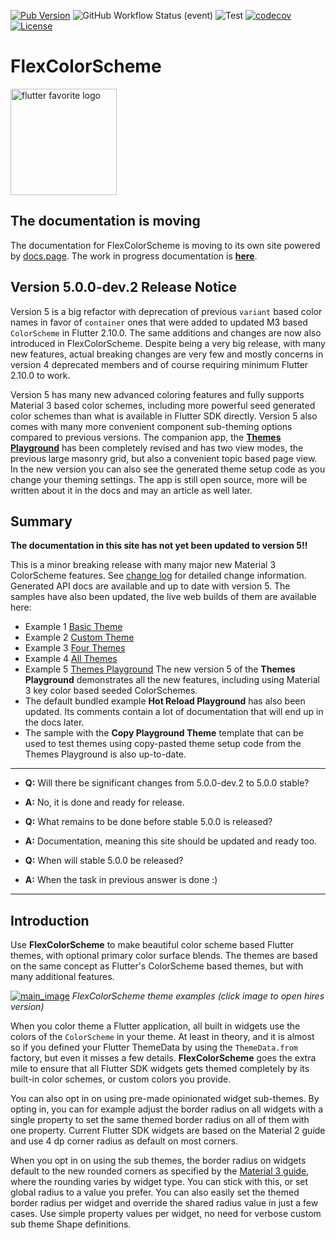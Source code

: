 [![Pub Version](https://img.shields.io/pub/v/flex_color_scheme?label=flex_color_scheme&labelColor=333940&logo=dart)](https://pub.dev/packages/flex_color_scheme) ![GitHub Workflow Status (event)](https://img.shields.io/github/workflow/status/rydmike/flex_color_scheme/Test?event=push)
![Test](https://github.com/rydmike/flex_color_scheme/workflows/Test/badge.svg) [![codecov](https://codecov.io/gh/rydmike/flex_color_scheme/branch/master/graph/badge.svg?token=4XJU30IGO3)](https://codecov.io/gh/rydmike/flex_color_scheme) [![License](https://img.shields.io/badge/License-BSD%203--Clause-blue.svg)](https://opensource.org/licenses/BSD-3-Clause)

# FlexColorScheme

[<img src="https://rydmike.com/assets_fcsv4/flutter-favorite-logo.png?raw=true?" alt="flutter favorite logo" width="170"/>](https://docs.flutter.dev/development/packages-and-plugins/favorites)

## The documentation is moving

The documentation for FlexColorScheme is moving to its own site powered by [docs.page](https://docs.page/). The work in progress documentation is [**here**](https://docs.page/rydmike/flex_color_scheme_docs).

## Version 5.0.0-dev.2 Release Notice

Version 5 is a big refactor with deprecation of previous `variant` based color names in favor of `container` ones that were added to updated M3 based `ColorScheme` in Flutter 2.10.0. The same additions and changes are now also introduced in FlexColorScheme. Despite being a very big release, with many new features, actual breaking changes are very few and mostly concerns in version 4 deprecated members and of course requiring minimum Flutter 2.10.0 to work.

Version 5 has many new advanced coloring features and fully supports Material 3 based color schemes, including more powerful seed generated color schemes than what is available in Flutter SDK directly. Version 5 also comes with many more convenient component sub-theming options compared to previous versions. The companion app, the [**Themes Playground**](https://rydmike.com/flexcolorscheme/themesplayground-v5) has been completely revised and has two view modes, the previous large masonry grid, but also a convenient topic based page view. In the new version you can also see the generated theme setup code as you change your theming settings. The app is still open source, more will be written about it in the docs and may an article as well later.

## Summary

**The documentation in this site has not yet been updated to version 5!!**

This is a minor breaking release with many major new Material 3 ColorScheme features. See [change log](https://pub.dev/packages/flex_color_scheme/versions/5.0.0-dev.2/changelog) for detailed change information. Generated API docs are available and up to date with version 5. The samples have also been updated, the live web builds of them are available here:
* Example 1 [Basic Theme](https://rydmike.com/flexcolorscheme/basictheme-v5)
* Example 2 [Custom Theme](https://rydmike.com/flexcolorscheme/customtheme-v5)
* Example 3 [Four Themes](https://rydmike.com/flexcolorscheme/fourthemes-v5)
* Example 4 [All Themes](https://rydmike.com/flexcolorscheme/allthemes-v5)
* Example 5 [Themes Playground](https://rydmike.com/flexcolorscheme/themesplayground-v5)
  The new version 5 of the **Themes Playground** demonstrates all the new features,
  including using Material 3 key color based seeded ColorSchemes.
* The default bundled example **Hot Reload Playground** has also been updated.
  Its comments contain a lot of documentation that will end up in the docs later.
* The sample with the **Copy Playground Theme** template that can be used to test themes
    using copy-pasted theme setup code from the Themes Playground is also up-to-date.
----
* **Q:** Will there be significant changes from 5.0.0-dev.2 to 5.0.0 stable?
* **A:** No, it is done and ready for release.

* **Q:** What remains to be done before stable 5.0.0 is released?
* **A:** Documentation, meaning this site should be updated and ready too.

* **Q:** When will stable 5.0.0 be released?
* **A:** When the task in previous answer is done :)
----

## Introduction

Use **FlexColorScheme** to make beautiful color scheme based Flutter themes, with optional primary color surface blends. The themes are based on the same concept as Flutter's ColorScheme based themes, but with many additional features.

[<img src="https://rydmike.com/assets_fcsv4/00-main-image.jpg?raw=true?" alt="main_image"/>](https://rydmike.com/assets_fcsv4/00-main-image.png?raw=true>)
_FlexColorScheme theme examples (click image to open hires version)_

When you color theme a Flutter application, all built in widgets use the colors of the `ColorScheme` in your theme. At least in theory, and it is almost so if you defined your Flutter ThemeData by using the `ThemeData.from` factory, but even it misses a few details. **FlexColorScheme** goes the extra mile to ensure that all Flutter SDK widgets gets themed completely by its built-in color schemes, or custom colors you provide.

You can also opt in on using pre-made opinionated widget sub-themes. By opting in, you can for example adjust the border radius on all widgets with a single property to set the same themed border radius on all of them with one property. Current Flutter SDK widgets are based on the Material 2 guide and use 4 dp corner radius as default on most corners.

When you opt in on using the sub themes, the border radius on widgets default to the new rounded corners as specified by the [Material 3 guide](https://m3.material.io/), where the rounding varies by widget type. You can stick with this, or set global radius to a value you prefer. You can also easily set the themed border radius per widget and override the shared radius value in just a few cases. Use simple property values per widget, no need for verbose custom sub theme Shape definitions.
